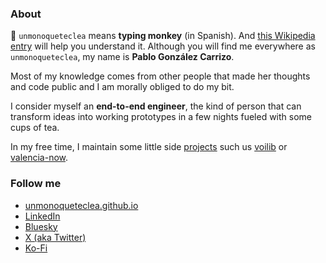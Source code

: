 ### About

🐒 `unmonoqueteclea` means **typing monkey** (in Spanish).
And [this Wikipedia
entry](https://en.wikipedia.org/wiki/Infinite_monkey_theorem) will
help you understand it. Although you will find me everywhere as
`unmonoqueteclea`, my name is **Pablo González Carrizo**.

Most of my knowledge comes from other people that made her thoughts
and code public and I am morally obliged to do my bit.

I consider myself an **end-to-end engineer**, the kind of person that can
transform ideas into working prototypes in a few nights fueled with
some cups of tea.

In my free time, I maintain some little side [projects](https://unmonoqueteclea.github.io/projects.html) 
such us [voilib](https://voilib.com) or [valencia-now](https://valencianow.unmonoqueteclea.freemyip.com/).
### Follow me

- [unmonoqueteclea.github.io](https://unmonoqueteclea.github.io/)
- [LinkedIn](https://www.linkedin.com/in/pgonzalezcarrizo/)
- [Bluesky](https://bsky.app/profile/unmonoqueteclea.bsky.social)
- [X (aka Twitter)](https://x.com/unmonoqueteclea)
- [Ko-Fi](https://ko-fi.com/unmonoqueteclea)
